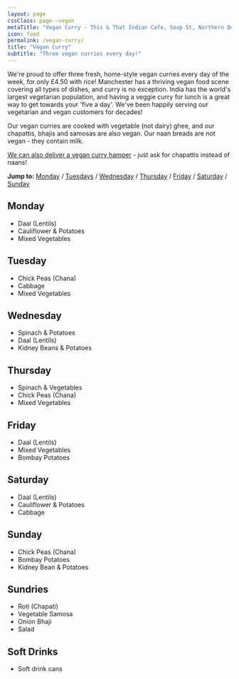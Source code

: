 ```yaml
---
layout: page
cssClass: page--vegan
metaTitle: "Vegan Curry - This & That Indian Cafe, Soap St, Northern Quarter, Manchester"
icon: food
permalink: /vegan-curry/
title: "Vegan Curry"
subtitle: "Three vegan curries every day!"
---
```


We're proud to offer three fresh, home-style vegan curries every day of the week, for only £4.50 with rice! Manchester has a thriving vegan food scene covering all types of dishes, and curry is no exception. India has the world's largest vegetarian population, and having a veggie curry for lunch is a great way to get towards your 'five a day'. We've been happily serving our vegetarian and vegan customers for decades!

Our vegan curries are cooked with vegetable (not dairy) ghee, and our chapattis, bhajis and samosas are also vegan. Our naan breads are not vegan - they contain milk.

[We can also deliver a vegan curry hamper](/curry-hamper-deliveries) - just ask for chapattis instead of naans!

**Jump to:** [Monday](#monday) / [Tuesdays](#tuesdays) / [Wednesday](#wednesday) / [Thursday](#thursday) / [Friday](#friday) / [Saturday](#saturday) / [Sunday](#sunday)

## Monday

* Daal (Lentils)
* Cauliflower & Potatoes
* Mixed Vegetables

## Tuesday

* Chick Peas (Chana)
* Cabbage
* Mixed Vegetables

## Wednesday

* Spinach & Potatoes
* Daal (Lentils)
* Kidney Beans & Potatoes

## Thursday

* Spinach & Vegetables
* Chick Peas (Chana)
* Mixed Vegetables

## Friday

* Daal (Lentils)
* Mixed Vegetables
* Bombay Potatoes

## Saturday

* Daal (Lentils)
* Cauliflower & Potatoes
* Cabbage

## Sunday

* Chick Peas (Chana)
* Bombay Potatoes
* Kidney Bean & Potatoes

## Sundries

* Roti (Chapati)
* Vegetable Samosa
* Onion Bhaji
* Salad

## Soft Drinks

* Soft drink cans
